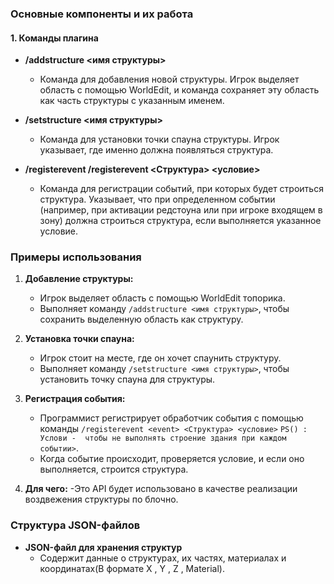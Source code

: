 ### Основные компоненты и их работа

#### 1. **Команды плагина**

- **/addstructure <имя структуры>**
  - Команда для добавления новой структуры. Игрок выделяет область с помощью WorldEdit, и команда сохраняет эту область как часть структуры с указанным именем.

- **/setstructure <имя структуры>**
  - Команда для установки точки спауна структуры. Игрок указывает, где именно должна появляться структура.

- **/registerevent /registerevent <event> <Структура> <условие>**
  - Команда для регистрации событий, при которых будет строиться структура. Указывает, что при определенном событии (например, при активации редстоуна или при игроке входящем в зону) должна строиться структура, если выполняется указанное условие.

### Примеры использования

1. **Добавление структуры:**
   - Игрок выделяет область с помощью WorldEdit топорика.
   - Выполняет команду `/addstructure <имя структуры>`, чтобы сохранить выделенную область как структуру.

2. **Установка точки спауна:**
   - Игрок стоит на месте, где он хочет спаунить структуру.
   - Выполняет команду `/setstructure <имя структуры>`, чтобы установить точку спауна для структуры.

3. **Регистрация события:**
   - Программист регистрирует обработчик события с помощью команды `/registerevent <event> <Структура> <условие>` `PS() : Услови -  чтобы не выполнять строение здания при каждом событии>`.
   - Когда событие происходит, проверяется условие, и если оно выполняется, строится структура.

4. **Для чего:**
   -Это API будет использовано в качестве реализации воздвежения структуры по блочно.

### Структура JSON-файлов

- **JSON-файл для хранения структур**
  - Содержит данные о структурах, их частях, материалах и координатах(В формате X , Y , Z , Material).
